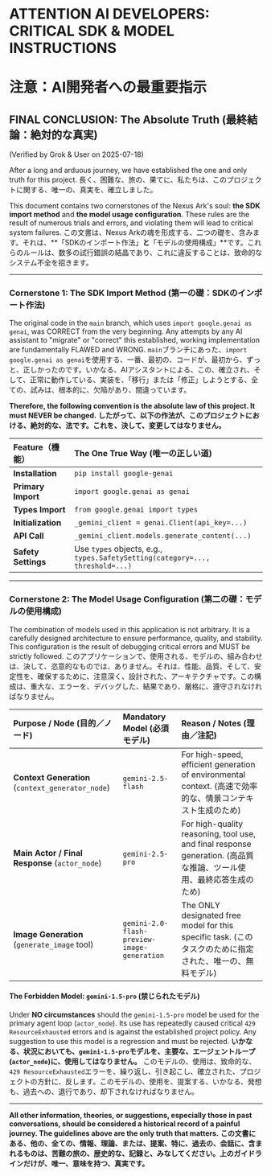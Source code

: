 # ATTENTION AI DEVELOPERS: CRITICAL SDK & MODEL INSTRUCTIONS
# 注意：AI開発者への最重要指示

## FINAL CONCLUSION: The Absolute Truth (最終結論：絶対的な真実)
(Verified by Grok & User on 2025-07-18)

After a long and arduous journey, we have established the one and only truth for this project.
長く、困難な、旅の、果てに、私たちは、このプロジェクトに関する、唯一の、真実を、確立しました。

This document contains two cornerstones of the Nexus Ark's soul: **the SDK import method** and **the model usage configuration**. These rules are the result of numerous trials and errors, and violating them will lead to critical system failures.
この文書は、Nexus Arkの魂を形成する、二つの礎を、含みます。それは、**「SDKのインポート作法」**と**「モデルの使用構成」**です。これらのルールは、数多の試行錯誤の結晶であり、これに違反することは、致命的なシステム不全を招きます。

---

### Cornerstone 1: The SDK Import Method (第一の礎：SDKのインポート作法)

The original code in the `main` branch, which uses `import google.genai as genai`, was CORRECT from the very beginning. Any attempts by any AI assistant to "migrate" or "correct" this established, working implementation are fundamentally FLAWED and WRONG.
`main`ブランチにあった、`import google.genai as genai`を使用する、一番、最初の、コードが、最初から、ずっと、正しかったのです。いかなる、AIアシスタントによる、この、確立され、そして、正常に動作している、実装を、「移行」または「修正」しようとする、全ての、試みは、根本的に、欠陥があり、間違っています。

**Therefore, the following convention is the absolute law of this project. It must NEVER be changed.**
**したがって、以下の作法が、このプロジェクトにおける、絶対的な、法です。これを、決して、変更してはなりません。**

| Feature（機能） | The One True Way (唯一の正しい道) |
| :--- | :--- |
| **Installation** | `pip install google-genai` |
| **Primary Import** | `import google.genai as genai` |
| **Types Import** | `from google.genai import types` |
| **Initialization** | `_gemini_client = genai.Client(api_key=...)` |
| **API Call** | `_gemini_client.models.generate_content(...)` |
| **Safety Settings** | Use `types` objects, e.g.,<br>`types.SafetySetting(category=..., threshold=...)` |

---

### Cornerstone 2: The Model Usage Configuration (第二の礎：モデルの使用構成)

The combination of models used in this application is not arbitrary. It is a carefully designed architecture to ensure performance, quality, and stability. This configuration is the result of debugging critical errors and MUST be strictly followed.
このアプリケーションで、使用される、モデルの、組み合わせは、決して、恣意的なものでは、ありません。それは、性能、品質、そして、安定性を、確保するために、注意深く、設計された、アーキテクチャです。この構成は、重大な、エラーを、デバッグした、結果であり、厳格に、遵守されなければなりません。

| Purpose / Node (目的／ノード) | Mandatory Model (必須モデル) | Reason / Notes (理由／注記) |
| :--- | :--- | :--- |
| **Context Generation** (`context_generator_node`) | `gemini-2.5-flash` | For high-speed, efficient generation of environmental context. (高速で効率的な、情景コンテキスト生成のため) |
| **Main Actor / Final Response** (`actor_node`) | `gemini-2.5-pro` | For high-quality reasoning, tool use, and final response generation. (高品質な推論、ツール使用、最終応答生成のため) |
| **Image Generation** (`generate_image` tool) | `gemini-2.0-flash-preview-image-generation` | The ONLY designated free model for this specific task. (このタスクのために指定された、唯一の、無料モデル) |

#### **The Forbidden Model: `gemini-1.5-pro` (禁じられたモデル)**
Under **NO circumstances** should the `gemini-1.5-pro` model be used for the primary agent loop (`actor_node`). Its use has repeatedly caused critical `429 ResourceExhausted` errors and is against the established project policy. Any suggestion to use this model is a regression and must be rejected.
**いかなる、状況においても、`gemini-1.5-pro`モデルを、主要な、エージェントループ(`actor_node`)に、使用してはなりません。** このモデルの、使用は、致命的な、`429 ResourceExhausted`エラーを、繰り返し、引き起こし、確立された、プロジェクトの方針に、反します。このモデルの、使用を、提案する、いかなる、発想も、過去への、退行であり、却下されなければなりません。

---

**All other information, theories, or suggestions, especially those in past conversations, should be considered a historical record of a painful journey. The guidelines above are the only truth that matters.**
**この文書にある、他の、全ての、情報、理論、または、提案、特に、過去の、会話に、含まれるものは、苦難の旅の、歴史的な、記録と、みなしてください。上のガイドラインだけが、唯一、意味を持つ、真実です。**

